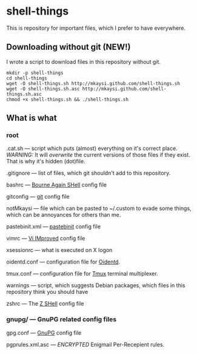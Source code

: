 # shell-things

This is repository for important files, which I prefer to have everywhere.

## Downloading without git (NEW!)

I wrote a script to download files in this repository without git.

```
mkdir -p shell-things
cd shell-things
wget -O shell-things.sh http://mkaysi.github.com/shell-things.sh
wget -O shell-things.sh.asc http://mkaysi.github.com/shell-things.sh.asc
chmod +x shell-things.sh && ./shell-things.sh
```

## What is what

### root

.cat.sh — script which puts (almost) everything on it's correct place. *WARNING:* It will *overwrite* the current versions of those files if they exist. That is why it's hidden (dot)file.

.gitignore — list of files, which git shouldn't add to this repository.

bashrc — [Bourne Again SHell] config file

gitconfig — [git] config file

notMkaysi — file which can be pasted to ~/.custom to evade some things, which can be annoyances for others than me.

pastebinit.xml — [pastebinit] config file

vimrc — [Vi IMproved] config file

xsessionrc — what is executed on X logon

oidentd.conf — configuration file for [Oidentd].

tmux.conf — configuration file for [Tmux] terminal multiplexer.

warnings — script, which suggests Debian packages, which files in this repository think you should have

zshrc — The [Z SHell] config file

### gnupg/ — GnuPG related config files

gpg.conf — [GnuPG] config file

pgprules.xml.asc — *ENCRYPTED* Enigmail Per-Recepient rules.

[Bourne Again SHell]:http://tiswww.case.edu/php/chet/bash/bashtop.html
[git]:http://git-scm.com/
[pastebinit]:http://launchpad.net/pastebinit/
[Vi IMproved]:http://www.vim.org/
[Oidentd]:http://ojnk.sourceforge.net/
[Tmux]:http://tmux.sourceforge.net/
[Z Shell]:http://www.zsh.org/
[GnuPG]:http://www.gnupg.org
